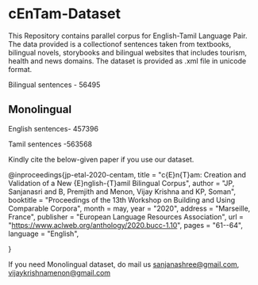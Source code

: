 # cEnTam-Dataset

This Repository contains parallel corpus for English-Tamil Language Pair.  The data provided is a collectionof sentences taken from textbooks, bilingual novels, storybooks and bilingual websites that includes tourism, health and news domains. The dataset is provided as .xml file in unicode format. 

Bilingual sentences - 56495
## Monolingual
English sentences- 457396

Tamil sentences -563568

Kindly cite the below-given paper if you use our dataset.

@inproceedings{jp-etal-2020-centam,
    title = "c{E}n{T}am: Creation and Validation of a New {E}nglish-{T}amil Bilingual Corpus",
    author = "JP, Sanjanasri  and
      B, Premjith  and
      Menon, Vijay Krishna  and
      KP, Soman",
    booktitle = "Proceedings of the 13th Workshop on Building and Using Comparable Corpora",
    month = may,
    year = "2020",
    address = "Marseille, France",
    publisher = "European Language Resources Association",
    url = "https://www.aclweb.org/anthology/2020.bucc-1.10",
    pages = "61--64",
    language = "English",

}


If you need Monolingual dataset, do mail us sanjanashree@gmail.com, vijaykrishnamenon@gmail.com
